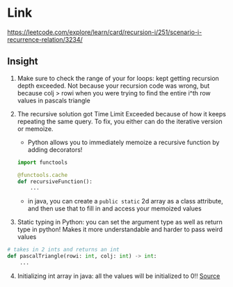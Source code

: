 # Link
https://leetcode.com/explore/learn/card/recursion-i/251/scenario-i-recurrence-relation/3234/

## Insight
1. Make sure to check the range of your for loops: kept getting recursion depth exceeded. Not because your recursion code was wrong, but because colj > rowi when you were trying to find the entire i^th row values in pascals triangle

2. The recursive solution got Time Limit Exceeded because of how it keeps repeating the same query. To fix, you either can do the iterative version or memoize.
    - Python allows you to immediately memoize a recursive function by adding decorators!
    ```python
    import functools
    
    @functools.cache
    def recursiveFunction():
        ...
    ```

    - in java, you can create a `public static` 2d array as a class attribute, and then use that to fill in and access your memoized values

3. Static typing in Python: you can set the argument type as well as return type in python! Makes it more understandable and harder to pass weird values
```python
# takes in 2 ints and returns an int
def pascalTriangle(rowi: int, colj: int) -> int:
    ...
```

4. Initializing int array in java: all the values will be initialized to 0!! [Source](https://www.geeksforgeeks.org/arrays-in-java/)